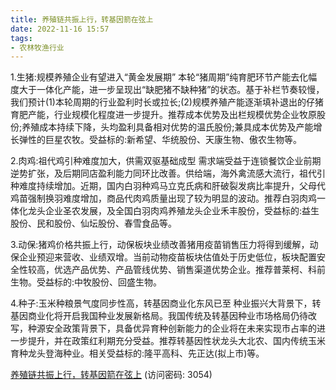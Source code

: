 ```yaml
---
title: 养殖链共振上行，转基因箭在弦上
date: 2022-11-16 15:57
tags:
- 农林牧渔行业 
---
```

1.生猪:规模养殖企业有望进入“黄金发展期”
本轮“猪周期”纯育肥环节产能去化幅度大于一体化产能，进一步呈现出“缺肥猪不缺种猪”的状态。基于补栏节奏较慢，我们预计(1)本轮周期的行业盈利时长或拉长;(2)规模养殖产能逐渐填补退出的仔猪育肥产能，行业规模化程度进一步提升。推荐成本优势及出栏规模优势企业牧原股份;养殖成本持续下降，头均盈利具备相对优势的温氏股份;兼具成本优势及产能增长弹性的巨星农牧。受益标的:新希望、华统股份、天康生物、傲农生物等。
<!-- more -->
2.肉鸡:祖代鸡引种难度加大，供需双驱基础成型
需求端受益于连锁餐饮企业前期逆势扩张，及后期同店盈利能力同环比改善。供给端，海外禽流感大流行，祖代引种难度持续增加。近期，国内白羽种鸡马立克氏病和肝破裂发病比率提升，父母代鸡苗强制换羽难度增加，商品代肉鸡质量出现了较为明显的波动。推荐白羽肉鸡一体化龙头企业圣农发展，及全国白羽肉鸡养殖龙头企业禾丰股份，受益标的:益生股份、民和股份、仙坛股份、春雪食品等。

3.动保:猪鸡价格共振上行，动保板块业绩改善猪用疫苗销售压力将得到缓解，动保企业预迎来营收、业绩双增。当前动物疫苗板块估值处于历史低位，板块配置安全性较高，优选产品优势、产品管线优势、销售渠道优势企业。推荐普莱柯、科前生物。受益标的:中牧股份、回盛生物。

4.种子:玉米种粮景气度同步性高，转基因商业化东风已至
种业振兴大背景下，转基因商业化将开启我国种业发展新格局。我国传统及转基因种业市场格局仍待改写，种源安全政策背景下，具备优异育种创新能力的企业将在未来实现市占率的进一步提升，并在政策红利期充分受益。推荐转基因性状龙头大北农、国内传统玉米育种龙头登海种业。相关受益标的:隆平高科、先正达(拟上市)等。

[养殖链共振上行，转基因箭在弦上](https://url12.ctfile.com/f/3948612-724528109-df43f3?p=3054)
(访问密码: 3054)
